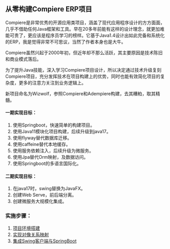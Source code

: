 ## 从零构建Compiere ERP项目

Compiere是非常优秀的开源应用类项目，涵盖了现代应用程序设计的方方面面，几乎不借助任何Java框架和工具。早在20多年前能有这样的设计理念，就更加难能可贵了，更应该是程序员学习的榜样。它基于Java1.4设计出如此完备和系统化的ERP，我是觉得非常不可思议，当然了作者本身也是大牛。

Compiere虽然兴起于2000年初，但近年却不那么活跃，其主要原因是技术陈旧和商业模式落后。

为了提升Java技能，深入学习Compiere项目设计，所以决定通过技术升级复刻Compiere项目，充分发挥技术在项目构建上的优势，同时也能有效简化项目的复杂度，更多的注意力关注到业务逻辑上。

新项目命名为Wizwolf，参照Compiere和Adempiere构建，去其糟粕，取其精髓。

#### 一期实现目标：
1. 使用Springboot，快速简单的构建项目。
2. 使用Java11模块化项目构建，后续升级到java17。
3. 使用flyway替代数据库迁移。
4. 使用caffeine替代本地缓存。
5. 使用服务依赖注入，后续升级为微服务。
6. 使用Jpa替代Orm映射，及数据访问。
7. 使用Springboot的多语言国际化。

#### 二期实现目标：
1. 在java17时，swing替换为JavaFX。
2. 创建Web Serve，前后端分离。
3. 创建微服务大规模化集成。

### 实施步骤：
1. [项目环境搭建](doc/readme01.md)
2. [实现对像关系映射](doc/readme02.md)
3. [集成Swing客户端与SpringBoot](doc/readme03.md)